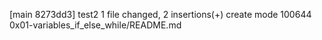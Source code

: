 [main 8273dd3] test2
 1 file changed, 2 insertions(+)
 create mode 100644 0x01-variables_if_else_while/README.md
